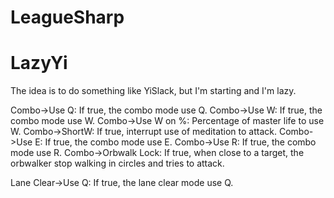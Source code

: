 LeagueSharp
===========




LazyYi
===========
The idea is to do something like YiSlack, but I'm starting and I'm lazy.


Combo->Use Q: If true, the combo mode use Q.
Combo->Use W: If true, the combo mode use W.
Combo->Use W on %: Percentage of master life to use W.
Combo->ShortW: If true, interrupt use of meditation to attack.
Combo->Use E: If true, the combo mode use E.
Combo->Use R: If true, the combo mode use R.
Combo->Orbwalk Lock: If true, when close to a target, the orbwalker stop walking in circles and tries to attack.

Lane Clear->Use Q: If true, the lane clear mode use Q.
